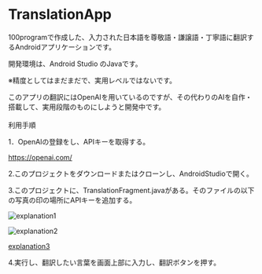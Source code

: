 # TranslationApp
100programで作成した、入力された日本語を尊敬語・謙譲語・丁寧語に翻訳するAndroidアプリケーションです。

開発環境は、Android Studio のJavaです。

※精度としてはまだまだで、実用レベルではないです。

このアプリの翻訳にはOpenAIを用いているのですが、その代わりのAIを自作・搭載して、実用段階のものにしようと開発中です。
<br><br>
利用手順

1．OpenAIの登録をし、APIキーを取得する。

https://openai.com/

2.このプロジェクトをダウンロードまたはクローンし、AndroidStudioで開く。

3.このプロジェクトに、TranslationFragment.javaがある。そのファイルの以下の写真の印の場所にAPIキーを追加する。

![explanation1](https://user-images.githubusercontent.com/101786527/205429537-b29c732b-81b7-45a1-90b6-f971b05bfbc9.png)

![explanation2](https://user-images.githubusercontent.com/101786527/205429549-4e27b420-8976-4e63-a853-370dfd90d0fb.png)

[explanation3](https://user-images.githubusercontent.com/101786527/205429552-79e27bee-1e7b-4fe6-8c2a-6350617540ed.png)

4.実行し、翻訳したい言葉を画面上部に入力し、翻訳ボタンを押す。
